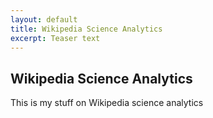 ```yaml
---
layout: default
title: Wikipedia Science Analytics
excerpt: Teaser text
---
```


## Wikipedia Science Analytics

This is my stuff on Wikipedia science analytics
